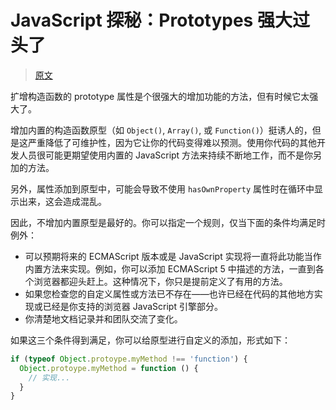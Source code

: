 # JavaScript 探秘：Prototypes 强大过头了

> [原文](https://web.archive.org/web/20210414194119/http://www.nowamagic.net/librarys/veda/detail/1626)

扩增构造函数的 prototype 属性是个很强大的增加功能的方法，但有时候它太强大了。

增加内置的构造函数原型（如 `Object()`, `Array()`, 或 `Function()`）挺诱人的，但是这严重降低了可维护性，因为它让你的代码变得难以预测。使用你代码的其他开发人员很可能更期望使用内置的 JavaScript 方法来持续不断地工作，而不是你另加的方法。

另外，属性添加到原型中，可能会导致不使用 `hasOwnProperty` 属性时在循环中显示出来，这会造成混乱。

因此，不增加内置原型是最好的。你可以指定一个规则，仅当下面的条件均满足时例外：

- 可以预期将来的 ECMAScript 版本或是 JavaScript 实现将一直将此功能当作内置方法来实现。例如，你可以添加 ECMAScript 5 中描述的方法，一直到各个浏览器都迎头赶上。这种情况下，你只是提前定义了有用的方法。
- 如果您检查您的自定义属性或方法已不存在——也许已经在代码的其他地方实现或已经是你支持的浏览器 JavaScript 引擎部分。
- 你清楚地文档记录并和团队交流了变化。

如果这三个条件得到满足，你可以给原型进行自定义的添加，形式如下：

```js
if (typeof Object.protoype.myMethod !== 'function') {
  Object.protoype.myMethod = function () {
    // 实现...
  }
}
```
